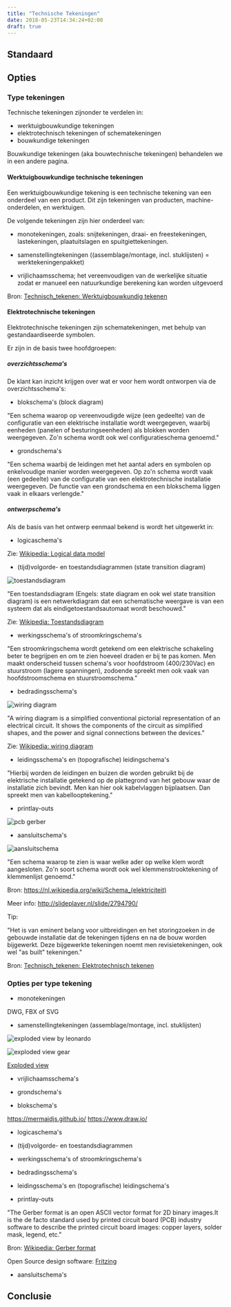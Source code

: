 ```yaml
---
title: "Technische Tekeningen"
date: 2018-05-23T14:34:24+02:00
draft: true
---
```


## Standaard

## Opties

### Type tekeningen

Technische tekeningen zijnonder te verdelen in:

* werktuigbouwkundige tekeningen
* elektrotechnisch tekeningen of schematekeningen
* bouwkundige tekeningen

Bouwkundige tekeningen (aka bouwtechnische tekeningen) behandelen we in een andere pagina. 

#### Werktuigbouwkundige technische tekeningen

Een werktuigbouwkundige tekening is een technische tekening van een onderdeel van een product. Dit zijn tekeningen van producten, machine-onderdelen, en werktuigen.

De volgende tekeningen zijn hier onderdeel van:

* monotekeningen, zoals: snijtekeningen, draai- en freestekeningen, lastekeningen, plaatuitslagen en spuitgiettekeningen.

* samenstellingtekeningen ((assemblage/montage, incl. stuklijsten) = werktekeningenpakket)

* vrijlichaamsschema; het vereenvoudigen van de werkelijke situatie zodat er manueel een natuurkundige berekening kan worden uitgevoerd

Bron: [Technisch_tekenen: Werktuigbouwkundig tekenen](https://nl.wikipedia.org/wiki/Technisch_tekenen#Werktuigbouwkundig_tekenen)

#### Elektrotechnische tekeningen

Elektrotechnische tekeningen zijn schematekeningen, met behulp van gestandaardiseerde symbolen. 

Er zijn in de basis twee hoofdgroepen:

##### overzichtsschema's

De klant kan inzicht krijgen over wat er voor hem wordt ontworpen via de overzichtsschema's:

* blokschema's (block diagram)
  
"Een schema waarop op vereenvoudigde wijze (een gedeelte) van de configuratie van een elektrische installatie wordt weergegeven, waarbij eenheden (panelen of besturingseenheden) als blokken worden weergegeven. Zo'n schema wordt ook wel configuratieschema genoemd."

* grondschema's

"Een schema waarbij de leidingen met het aantal aders en symbolen op enkelvoudige manier worden weergegeven. Op zo'n schema wordt vaak (een gedeelte) van de configuratie van een elektrotechnische installatie weergegeven. De functie van een grondschema en een blokschema liggen vaak in elkaars verlengde."

##### ontwerpschema's

Als de basis van het ontwerp eenmaal bekend is wordt het uitgewerkt in:

* logicaschema's
  
Zie: [Wikipedia: Logical data model](https://en.wikipedia.org/wiki/Logical_data_model)
  
* (tijd)volgorde- en toestandsdiagrammen (state transition diagram)
  
![toestandsdiagram](https://mod-est.tbm.tudelft.nl/wiki/images/b/bc/ToestandsdiagramSpeelautomaat.png)
  
"Een toestandsdiagram (Engels: state diagram en ook wel state transition diagram) is een netwerkdiagram dat een schematische weergave is van een systeem dat als eindigetoestandsautomaat wordt beschouwd." 
 
Zie: [Wikipedia: Toestandsdiagram](https://mod-est.tbm.tudelft.nl/wiki/index.php/Toestandsdiagram)
  
* werkingsschema's of stroomkringschema's
  
"Een stroomkringschema wordt getekend om een elektrische schakeling beter te begrijpen en om te zien hoeveel draden er bij te pas komen. Men maakt onderscheid tussen schema's voor hoofdstroom (400/230Vac) en stuurstroom (lagere spanningen), zodoende spreekt men ook vaak van hoofdstroomschema en stuurstroomschema."
  
* bedradingsschema's
  
![wiring diagram](https://en.wikipedia.org/wiki/Wiring_diagram#/media/File:WPEVStartRunWires.png)
  
"A wiring diagram is a simplified conventional pictorial representation of an electrical circuit. It shows the components of the circuit as simplified shapes, and the power and signal connections between the devices."
  
Zie: [Wikipedia: wiring diagram](https://en.wikipedia.org/wiki/Wiring_diagram)
  
* leidingsschema's en (topografische) leidingschema's
  
"Hierbij worden de leidingen en buizen die worden gebruikt bij de elektrische installatie getekend op de plattegrond van het gebouw waar de installatie zich bevindt. Men kan hier ook kabelvlaggen bijplaatsen. Dan spreekt men van kabellooptekening."
  
* printlay-outs 
  
![pcb gerber](http://i2c2p.twibright.com/i2c2p.pcb.output_back_small.png)
  
* aansluitschema's
  
![aansluitschema](https://upload.wikimedia.org/wikipedia/commons/f/f4/LOGO_Aansluitschema.jpg)

"Een schema waarop te zien is waar welke ader op welke klem wordt aangesloten. Zo'n soort schema wordt ook wel klemmenstrooktekening of klemmenlijst genoemd."

Bron: https://nl.wikipedia.org/wiki/Schema_(elektriciteit)

Meer info: http://slideplayer.nl/slide/2794790/

Tip: 

"Het is van eminent belang voor uitbreidingen en het storingzoeken in de gebouwde installatie dat de tekeningen tijdens en na de bouw worden bijgewerkt. Deze bijgewerkte tekeningen noemt men revisietekeningen, ook wel "as built" tekeningen."

Bron: [Technisch_tekenen: Elektrotechnisch tekenen](https://nl.wikipedia.org/wiki/Technisch_tekenen#Elektrotechnisch_tekenen)

### Opties per type tekening

* monotekeningen

DWG, FBX of SVG

* samenstellingtekeningen (assemblage/montage, incl. stuklijsten)

![exploded view by leonardo](https://en.wikipedia.org/wiki/Exploded-view_drawing#/media/File:%D0%A2%D1%80%D0%B0%D0%BD%D1%81%D1%84%D0%BE%D1%80%D0%BC%D0%B0%D1%86%D0%B8%D1%8F_%D0%BF%D0%B5%D1%80%D0%B5%D0%BC%D0%B5%D0%BD%D0%BD%D0%BE%D0%B3%D0%BE_%D0%B4%D0%B2%D0%B8%D0%B6%D0%B5%D0%BD%D0%B8%D1%8F_%D0%B2_%D0%BD%D0%B5%D0%BF%D1%80%D0%B5%D1%80%D1%8B%D0%B2%D0%BD%D0%BE%D0%B5.jpg)

![exploded view gear](https://en.wikipedia.org/wiki/Exploded-view_drawing#/media/File:Gear_pump_exploded.png)

[Exploded view](https://en.wikipedia.org/wiki/Exploded-view_drawing)

* vrijlichaamsschema's

* grondschema's

* blokschema's

https://mermaidjs.github.io/
https://www.draw.io/

* logicaschema's
 
* (tijd)volgorde- en toestandsdiagrammen
 
* werkingsschema's of stroomkringschema's
 
* bedradingsschema's
 
* leidingsschema's en (topografische) leidingschema's
 
* printlay-outs 

"The Gerber format is an open ASCII vector format for 2D binary images.It is the de facto standard used by printed circuit board (PCB) industry software to describe the printed circuit board images: copper layers, solder mask, legend, etc."

Bron: [Wikipedia: Gerber format](https://en.wikipedia.org/wiki/Gerber_format)

Open Source design software: [Fritzing](http://fritzing.org)

* aansluitschema's

## Conclusie
